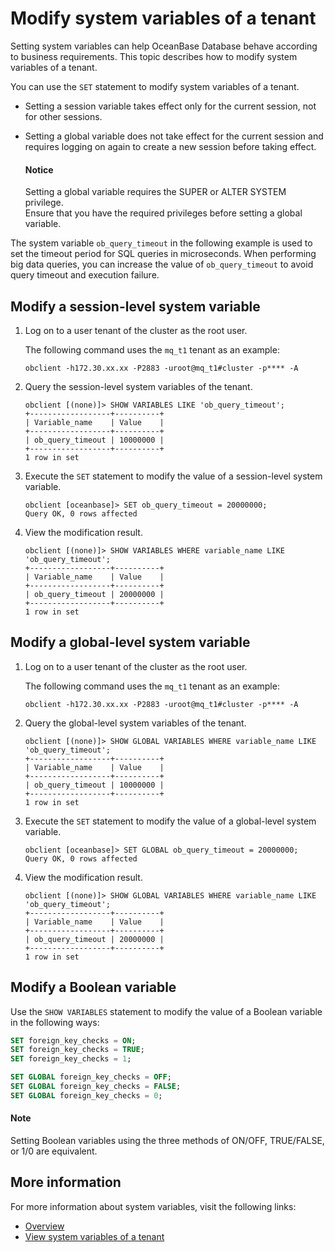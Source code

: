 # Modify system variables of a tenant

Setting system variables can help OceanBase Database behave according to business requirements. This topic describes how to modify system variables of a tenant.

You can use the `SET` statement to modify system variables of a tenant.

* Setting a session variable takes effect only for the current session, not for other sessions.
* Setting a global variable does not take effect for the current session and requires logging on again to create a new session before taking effect.

  <main id="notice" type='notice'>
   <h4>Notice</h4>
   <p>Setting a global variable requires the SUPER or ALTER SYSTEM privilege. </br>Ensure that you have the required privileges before setting a global variable. </p>
  </main>

The system variable `ob_query_timeout` in the following example is used to set the timeout period for SQL queries in microseconds. When performing big data queries, you can increase the value of `ob_query_timeout` to avoid query timeout and execution failure.

## Modify a session-level system variable

1. Log on to a user tenant of the cluster as the root user.

   The following command uses the `mq_t1` tenant as an example:

   ```shell
   obclient -h172.30.xx.xx -P2883 -uroot@mq_t1#cluster -p**** -A
   ```

2. Query the session-level system variables of the tenant.

   ```shell
   obclient [(none)]> SHOW VARIABLES LIKE 'ob_query_timeout';
   +------------------+----------+
   | Variable_name    | Value    |
   +------------------+----------+
   | ob_query_timeout | 10000000 |
   +------------------+----------+
   1 row in set
   ```

3. Execute the `SET` statement to modify the value of a session-level system variable.

   ```shell
   obclient [oceanbase]> SET ob_query_timeout = 20000000;
   Query OK, 0 rows affected
   ```

4. View the modification result.

   ```shell
   obclient [(none)]> SHOW VARIABLES WHERE variable_name LIKE 'ob_query_timeout';
   +------------------+----------+
   | Variable_name    | Value    |
   +------------------+----------+
   | ob_query_timeout | 20000000 |
   +------------------+----------+
   1 row in set
   ```

## Modify a global-level system variable

1. Log on to a user tenant of the cluster as the root user.

   The following command uses the `mq_t1` tenant as an example:

   ```shell
   obclient -h172.30.xx.xx -P2883 -uroot@mq_t1#cluster -p**** -A
   ```

2. Query the global-level system variables of the tenant.

   ```shell
   obclient [(none)]> SHOW GLOBAL VARIABLES WHERE variable_name LIKE  'ob_query_timeout';
   +------------------+----------+
   | Variable_name    | Value    |
   +------------------+----------+
   | ob_query_timeout | 10000000 |
   +------------------+----------+
   1 row in set
   ```

3. Execute the `SET` statement to modify the value of a global-level system variable.

   ```shell
   obclient [oceanbase]> SET GLOBAL ob_query_timeout = 20000000;
   Query OK, 0 rows affected
   ```

4. View the modification result.

   ```shell
   obclient [(none)]> SHOW GLOBAL VARIABLES WHERE variable_name LIKE 'ob_query_timeout';
   +------------------+----------+
   | Variable_name    | Value    |
   +------------------+----------+
   | ob_query_timeout | 20000000 |
   +------------------+----------+
   1 row in set
   ```

## Modify a Boolean variable

Use the `SHOW VARIABLES` statement to modify the value of a Boolean variable in the following ways:

```sql
SET foreign_key_checks = ON;
SET foreign_key_checks = TRUE;
SET foreign_key_checks = 1;

SET GLOBAL foreign_key_checks = OFF;
SET GLOBAL foreign_key_checks = FALSE;
SET GLOBAL foreign_key_checks = 0;
```

<main id="notice" type='explain'>
 <h4>Note</h4>
 <p>Setting Boolean variables using the three methods of ON/OFF, TRUE/FALSE, or 1/0 are equivalent. </p>
</main>

## More information

For more information about system variables, visit the following links:

* [Overview](../../../700.reference/500.system-reference/200.system-variable-of-mysql-mode/100.overview-of-system-variables-of-mysql-mode.md)
* [View system variables of a tenant](../600.common-tenant-operations/600.view-system-variables-of-tenant.md)
